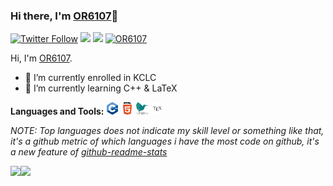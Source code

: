 ### Hi there, I'm [OR6107](https://OR6107.github.io)👋

[![Twitter Follow](https://img.shields.io/twitter/follow/OR6107?style=social)](https://twitter.com/OR6107)
<code><a href="https://qiita.com/OR6107"><img height="20" src="https://cdn.qiita.com/assets/favicons/public/production-c620d3e403342b1022967ba5e3db1aaa.ico"></a></code>
<code><a href="https://www.instagram.com/o_r6107/"><img height="20" src="https://www.instagram.com/static/images/ico/favicon-192.png/68d99ba29cc8.png"></a></code>
[![OR6107](https://img.shields.io/endpoint?url=https%3A%2F%2Fatcoder-badges.now.sh%2Fapi%2Fatcoder%2Fjson%2FOR6107)](https://atcoder.jp/users/OR6107)

Hi, I'm [OR6107](https://OR6107.github.io).

- 🔭 I’m currently enrolled in KCLC
- 🌱 I’m currently learning C++ & LaTeX

**Languages and Tools:**
<code><a href="https://github.com/topics/cpp"><img height="20" src="https://raw.githubusercontent.com/github/explore/80688e429a7d4ef2fca1e82350fe8e3517d3494d/topics/cpp/cpp.png"></a></code>
<code><a href="https://github.com/topics/html"><img height="20" src="https://raw.githubusercontent.com/github/explore/80688e429a7d4ef2fca1e82350fe8e3517d3494d/topics/html/html.png"></a></code>
<code><a href="https://github.com/topics/latex"><img height="20" src="https://raw.githubusercontent.com/github/explore/80688e429a7d4ef2fca1e82350fe8e3517d3494d/topics/latex/latex.png"></a></code>
<code><a href="https://github.com/topics/tex"><img height="20" src="https://raw.githubusercontent.com/github/explore/66e4a32f59558ad7852fca3eee52b5838a5b3cc8/topics/tex/tex.png"></a></code>

_NOTE: Top languages does not indicate my skill level or something like that, it's a github metric of which languages i have the most code on github, it's a new feature of [github-readme-stats](https://github.com/anuraghazra/github-readme-stats)_

<a href="https://github.com/OR6107">
  <img align="left" src="https://github-readme-stats.vercel.app/api?username=OR6107&show_icons=true&count_private=true&include_all_commits=true&hide_rank=true" />
  <img align="left" src="https://github-readme-stats.vercel.app/api/top-langs/?username=OR6107" />
</a>
